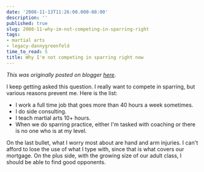 ```yaml
---
date: '2008-11-13T11:26:00.000-08:00'
description: ''
published: true
slug: 2008-11-why-im-not-competing-in-sparring-right
tags:
- martial arts
- legacy-dannygreenfeld
time_to_read: 5
title: Why I'm not competing in sparring right now
---
```


*This was originally posted on blogger [here](https://dannygreenfeld.blogspot.com/2008/11/why-im-not-competing-in-sparring-right.html)*.

I keep getting asked this question.  I really want to compete in sparring, but various reasons prevent me.  Here is the list:


- I work a full time job that goes more than 40 hours a week sometimes.
- I do side consulting.
- I teach martial arts 10+ hours.
- When we do sparring practice, either I'm tasked with coaching or there is no one who is at my level.

On the last bullet, what I worry most about are hand and arm injuries.  I can't afford to lose the use of what I type with, since that is what covers our mortgage. On the plus side, with the growing size of our adult class, I should be able to find good opponents.